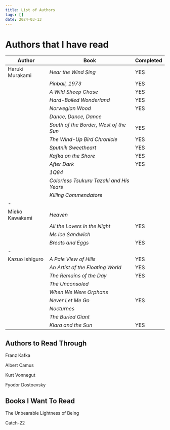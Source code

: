 ```yaml
---
title: List of Authors
tags: []
date: 2024-03-13
---
```


# Authors that I have read


| Author           | Book                                            | Completed  | 
| ---------------- | ----------------------------------------------- | ---------- |
| Haruki Murakami  | *Hear the Wind Sing*                            | YES        |
|                  | *Pinball, 1973*                                 | YES        |
|                  | *A Wild Sheep Chase*                            | YES        |
|                  | *Hard-Boiled Wonderland*                        | YES        |
|                  | *Norwegian Wood*                                | YES        |
|                  | *Dance, Dance, Dance*                           |            |
|                  | *South of the Border, West of the Sun*          | YES        |
|                  | *The Wind-Up Bird Chronicle*                    | YES        |
|                  | *Sputnik Sweetheart*                            | YES        |
|                  | *Kafka on the Shore*                            | YES        |
|                  | *After Dark*                                    | YES        |
|                  | *1Q84*                                          |            |
|                  | *Colorless Tsukuru Tazaki and His Years*        |            |
|                  | *Killing Commendatore*                          |            |
| -                |                                                 |            |
| Mieko Kawakami   | *Heaven*                                        |            |
|                  | *All the Lovers in the Night*                   | YES        |
|                  | *Ms Ice Sandwich*                               |            |
|                  | *Breats and Eggs*                               | YES        |
| -                |                                                 |            |
| Kazuo Ishiguro   | *A Pale View of Hills*                          | YES        |
|                  | *An Artist of the Floating World*               | YES        |
|                  | *The Remains of the Day*                        | YES        |
|                  | *The Unconsoled*                                |            |
|                  | *When We Were Orphans*                          |            |
|                  | *Never Let Me Go*                               | YES        |
|                  | *Nocturnes*                                     |            |
|                  | *The Buried Giant*                              |            |
|                  | *Klara and the Sun*                             | YES        |

## Authors to Read Through

Franz Kafka

Albert Camus

Kurt Vonnegut

Fyodor Dostoevsky

## Books I Want To Read

The Unbearable Lightness of Being

Catch-22

